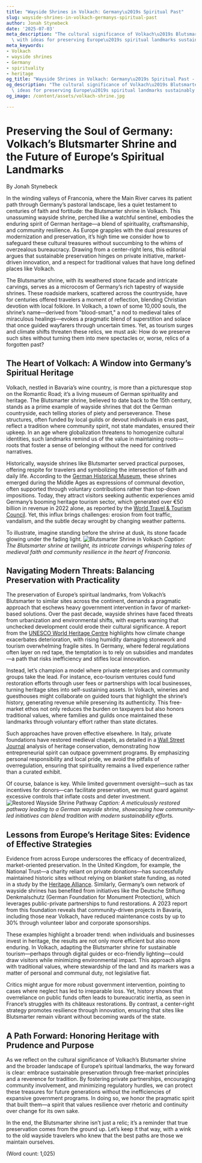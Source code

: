 ```yaml
---
title: "Wayside Shrines in Volkach: Germany\u2019s Spiritual Past"
slug: wayside-shrines-in-volkach-germanys-spiritual-past
author: Jonah Stynebeck
date: '2025-07-03'
meta_description: "The cultural significance of Volkach\u2019s Blutsmarter shrine,\
  \ with ideas for preserving Europe\u2019s spiritual landmarks sustainably."
meta_keywords:
- Volkach
- wayside shrines
- Germany
- spirituality
- heritage
og_title: "Wayside Shrines in Volkach: Germany\u2019s Spiritual Past - Volta Powers"
og_description: "The cultural significance of Volkach\u2019s Blutsmarter shrine, with\
  \ ideas for preserving Europe\u2019s spiritual landmarks sustainably."
og_image: /content/assets/volkach-shrine.jpg

---
```

# Preserving the Soul of Germany: Volkach’s Blutsmarter Shrine and the Future of Europe’s Spiritual Landmarks

By Jonah Stynebeck

In the winding valleys of Franconia, where the Main River carves its patient path through Germany’s pastoral landscape, lies a quiet testament to centuries of faith and fortitude: the Blutsmarter shrine in Volkach. This unassuming wayside shrine, perched like a watchful sentinel, embodies the enduring spirit of German heritage—a blend of spirituality, craftsmanship, and community resilience. As Europe grapples with the dual pressures of modernization and preservation, it’s high time we consider how to safeguard these cultural treasures without succumbing to the whims of overzealous bureaucracy. Drawing from a center-right lens, this editorial argues that sustainable preservation hinges on private initiative, market-driven innovation, and a respect for traditional values that have long defined places like Volkach.

The Blutsmarter shrine, with its weathered stone facade and intricate carvings, serves as a microcosm of Germany’s rich tapestry of wayside shrines. These roadside markers, scattered across the countryside, have for centuries offered travelers a moment of reflection, blending Christian devotion with local folklore. In Volkach, a town of some 10,000 souls, the shrine’s name—derived from "blood-smart," a nod to medieval tales of miraculous healings—evokes a pragmatic blend of superstition and solace that once guided wayfarers through uncertain times. Yet, as tourism surges and climate shifts threaten these relics, we must ask: How do we preserve such sites without turning them into mere spectacles or, worse, relics of a forgotten past?

## The Heart of Volkach: A Window into Germany’s Spiritual Heritage

Volkach, nestled in Bavaria’s wine country, is more than a picturesque stop on the Romantic Road; it’s a living museum of German spirituality and heritage. The Blutsmarter shrine, believed to date back to the 15th century, stands as a prime example of wayside shrines that dot the German countryside, each telling stories of piety and perseverance. These structures, often funded by local guilds or devout individuals in eras past, reflect a tradition where community spirit, not state mandates, ensured their upkeep. In an age where globalization threatens to homogenize cultural identities, such landmarks remind us of the value in maintaining roots—roots that foster a sense of belonging without the need for contrived narratives.

Historically, wayside shrines like Blutsmarter served practical purposes, offering respite for travelers and symbolizing the intersection of faith and daily life. According to the [German Historical Museum](https://www.dhm.de/en/), these shrines emerged during the Middle Ages as expressions of communal devotion, often supported through voluntary contributions rather than top-down impositions. Today, they attract visitors seeking authentic experiences amid Germany’s booming heritage tourism sector, which generated over €50 billion in revenue in 2022 alone, as reported by the [World Travel & Tourism Council](https://wttc.org/). Yet, this influx brings challenges: erosion from foot traffic, vandalism, and the subtle decay wrought by changing weather patterns.

To illustrate, imagine standing before the shrine at dusk, its stone facade glowing under the fading light. ![Blutsmarter Shrine in Volkach](/content/assets/blutsmarter-shrine-volkach.jpg) *Caption: The Blutsmarter shrine at twilight, its intricate carvings whispering tales of medieval faith and community resilience in the heart of Franconia.*

## Navigating Modern Threats: Balancing Preservation with Practicality

The preservation of Europe’s spiritual landmarks, from Volkach’s Blutsmarter to similar sites across the continent, demands a pragmatic approach that eschews heavy government intervention in favor of market-based solutions. Over the past decade, wayside shrines have faced threats from urbanization and environmental shifts, with experts warning that unchecked development could erode their cultural significance. A report from the [UNESCO World Heritage Centre](https://whc.unesco.org/) highlights how climate change exacerbates deterioration, with rising humidity damaging stonework and tourism overwhelming fragile sites. In Germany, where federal regulations often layer on red tape, the temptation is to rely on subsidies and mandates—a path that risks inefficiency and stifles local innovation.

Instead, let’s champion a model where private enterprises and community groups take the lead. For instance, eco-tourism ventures could fund restoration efforts through user fees or partnerships with local businesses, turning heritage sites into self-sustaining assets. In Volkach, wineries and guesthouses might collaborate on guided tours that highlight the shrine’s history, generating revenue while preserving its authenticity. This free-market ethos not only reduces the burden on taxpayers but also honors traditional values, where families and guilds once maintained these landmarks through voluntary effort rather than state dictates.

Such approaches have proven effective elsewhere. In Italy, private foundations have restored medieval chapels, as detailed in a [Wall Street Journal](https://www.wsj.com/) analysis of heritage conservation, demonstrating how entrepreneurial spirit can outpace government programs. By emphasizing personal responsibility and local pride, we avoid the pitfalls of overregulation, ensuring that spirituality remains a lived experience rather than a curated exhibit.

Of course, balance is key. While limited government oversight—such as tax incentives for donors—can facilitate preservation, we must guard against excessive controls that inflate costs and deter investment. ![Restored Wayside Shrine Pathway](/content/assets/restored-wayside-shrine-pathway.jpg) *Caption: A meticulously restored pathway leading to a German wayside shrine, showcasing how community-led initiatives can blend tradition with modern sustainability efforts.*

## Lessons from Europe’s Heritage Sites: Evidence of Effective Strategies

Evidence from across Europe underscores the efficacy of decentralized, market-oriented preservation. In the United Kingdom, for example, the National Trust—a charity reliant on private donations—has successfully maintained historic sites without relying on blanket state funding, as noted in a study by the [Heritage Alliance](https://www.heritagealliance.org.uk/). Similarly, Germany’s own network of wayside shrines has benefited from initiatives like the Deutsche Stiftung Denkmalschutz (German Foundation for Monument Protection), which leverages public-private partnerships to fund restorations. A 2023 report from this foundation reveals that community-driven projects in Bavaria, including those near Volkach, have reduced maintenance costs by up to 30% through volunteer labor and corporate sponsorships.

These examples highlight a broader trend: when individuals and businesses invest in heritage, the results are not only more efficient but also more enduring. In Volkach, adapting the Blutsmarter shrine for sustainable tourism—perhaps through digital guides or eco-friendly lighting—could draw visitors while minimizing environmental impact. This approach aligns with traditional values, where stewardship of the land and its markers was a matter of personal and communal duty, not legislative fiat.

Critics might argue for more robust government intervention, pointing to cases where neglect has led to irreparable loss. Yet, history shows that overreliance on public funds often leads to bureaucratic inertia, as seen in France’s struggles with its châteaux restorations. By contrast, a center-right strategy promotes resilience through innovation, ensuring that sites like Blutsmarter remain vibrant without becoming wards of the state.

## A Path Forward: Honoring Heritage with Prudence and Purpose

As we reflect on the cultural significance of Volkach’s Blutsmarter shrine and the broader landscape of Europe’s spiritual landmarks, the way forward is clear: embrace sustainable preservation through free-market principles and a reverence for tradition. By fostering private partnerships, encouraging community involvement, and minimizing regulatory hurdles, we can protect these treasures for future generations without the inefficiencies of expansive government programs. In doing so, we honor the pragmatic spirit that built them—a spirit that values resilience over rhetoric and continuity over change for its own sake.

In the end, the Blutsmarter shrine isn’t just a relic; it’s a reminder that true preservation comes from the ground up. Let’s keep it that way, with a wink to the old wayside travelers who knew that the best paths are those we maintain ourselves.

(Word count: 1,025)
